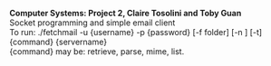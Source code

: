 **Computer Systems: Project 2, Claire Tosolini and Toby Guan**  
Socket programming and simple email client  
To run: ./fetchmail -u {username} -p {password} [-f folder] [-n ] [-t] {command} {servername}  
{command} may be: retrieve, parse, mime, list.
